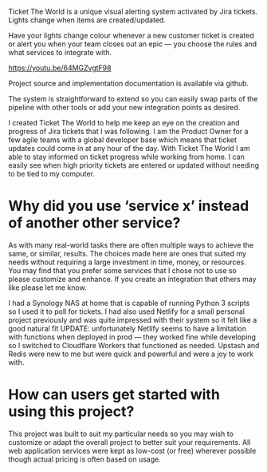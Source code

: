 Ticket The World is a unique visual alerting system activated by Jira tickets. Lights change when items are created/updated.

Have your lights change colour whenever a new customer ticket is created or alert you when your team closes out an epic — you choose the rules and what services to integrate with.

https://youtu.be/64MGZvgtF98

Project source and implementation documentation is available via github.

The system is straightforward to extend so you can easily swap parts of the pipeline with other tools or add your new integration points as desired.

I created Ticket The World to help me keep an eye on the creation and progress of Jira tickets that I was following. I am the Product Owner for a few agile teams with a global developer base which means that ticket updates could come in at any hour of the day. With Ticket The World I am able to stay informed on ticket progress while working from home. I can easily see when high priority tickets are entered or updated without needing to be tied to my computer.

# Why did you use ‘service x’ instead of another other service?

As with many real-world tasks there are often multiple ways to achieve the same, or similar, results. The choices made here are ones that suited my needs without requiring a large investment in time, money, or resources. You may find that you prefer some services that I chose not to use so please customize and enhance. If you create an integration that others may like please let me know.

I had a Synology NAS at home that is capable of running Python 3 scripts so I used it to poll for tickets. I had also used Netlify for a small personal project previously and was quite impressed with their system so it felt like a good natural fit UPDATE: unfortunately Netlify seems to have a limitation with functions when deployed in prod — they worked fine while developing so I switched to Cloudflare Workers that functioned as needed. Upstash and Redis were new to me but were quick and powerful and were a joy to work with.

# How can users get started with using this project?

This project was built to suit my particular needs so you may wish to customize or adapt the overall project to better suit your requirements. All web application services were kept as low-cost (or free) wherever possible though actual pricing is often based on usage.

